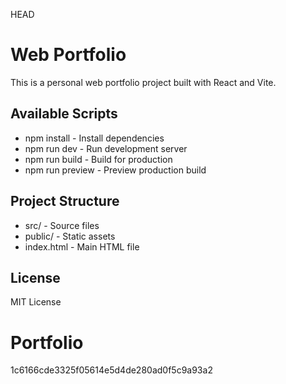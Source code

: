 HEAD
# Web Portfolio

This is a personal web portfolio project built with React and Vite.

## Available Scripts

- npm install - Install dependencies
- npm run dev - Run development server
- npm run build - Build for production
- npm run preview - Preview production build

## Project Structure

- src/ - Source files
- public/ - Static assets
- index.html - Main HTML file

## License

MIT License

# Portfolio
 1c6166cde3325f05614e5d4de280ad0f5c9a93a2
